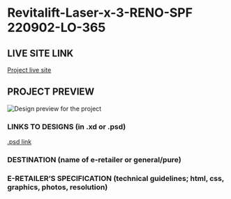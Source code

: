 # Revitalift-Laser-x-3-RENO-SPF 220902-LO-365

<!-- please enter project number recived from PM -->

## LIVE SITE LINK

<!-- please enter link to site preview here -->

[Project live site](https://github.com/eStoreLabs/RC---220902-LO-365-Revitalift-Laser-x-3-RENO-SPF-ROSSMANN/Portals/0/rich-content/loreal/ean.html)

## PROJECT PREVIEW

![Design preview for the project]()

### LINKS TO DESIGNS (in .xd or .psd)

[.psd link](https://drive.google.com/drive/folders/1WNiA0j9D6Bn2ALtEAIgv1_nzpSOon0Fe)

<!-- please enter link to preview designs -->

### DESTINATION (name of e-retailer or general/pure)

<!-- please enter e-retailers name -->

### E-RETAILER’S SPECIFICATION (technical guidelines; html, css, graphics, photos, resolution)

<!-- please enter any additional comments important for the project -->
